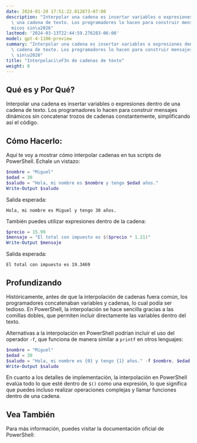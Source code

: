 ```yaml
---
date: 2024-01-20 17:51:22.012873-07:00
description: "Interpolar una cadena es insertar variables o expresiones dentro de\
  \ una cadena de texto. Los programadores lo hacen para construir mensajes din\xE1\
  micos sin\u2026"
lastmod: '2024-03-13T22:44:59.276283-06:00'
model: gpt-4-1106-preview
summary: "Interpolar una cadena es insertar variables o expresiones dentro de una\
  \ cadena de texto. Los programadores lo hacen para construir mensajes din\xE1micos\
  \ sin\u2026"
title: "Interpolaci\xF3n de cadenas de texto"
weight: 8
---
```


## Qué es y Por Qué?

Interpolar una cadena es insertar variables o expresiones dentro de una cadena de texto. Los programadores lo hacen para construir mensajes dinámicos sin concatenar trozos de cadenas constantemente, simplificando así el código.

## Cómo Hacerlo:

Aquí te voy a mostrar cómo interpolar cadenas en tus scripts de PowerShell. Echale un vistazo:

```PowerShell
$nombre = "Miguel"
$edad = 30
$saludo = "Hola, mi nombre es $nombre y tengo $edad años."
Write-Output $saludo
```
Salida esperada:
```
Hola, mi nombre es Miguel y tengo 30 años.
```

También puedes utilizar expresiones dentro de la cadena:

```PowerShell
$precio = 15.99
$mensaje = "El total con impuesto es $($precio * 1.21)"
Write-Output $mensaje
```
Salida esperada:
```
El total con impuesto es 19.3469
```

## Profundizando

Históricamente, antes de que la interpolación de cadenas fuera común, los programadores concatenaban variables y cadenas, lo cual podía ser tedioso. En PowerShell, la interpolación se hace sencilla gracias a las comillas dobles, que permiten incluir directamente las variables dentro del texto.

Alternativas a la interpolación en PowerShell podrían incluir el uso del operador `-f`, que funciona de manera similar a `printf` en otros lenguajes:

```PowerShell
$nombre = "Miguel"
$edad = 30
$saludo = "Hola, mi nombre es {0} y tengo {1} años." -f $nombre, $edad
Write-Output $saludo
```

En cuanto a los detalles de implementación, la interpolación en PowerShell evalúa todo lo que esté dentro de `$()` como una expresión, lo que significa que puedes incluso realizar operaciones complejas y llamar funciones dentro de una cadena.

## Vea También

Para más información, puedes visitar la documentación oficial de PowerShell:
